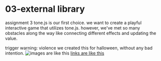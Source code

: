 # 03-external library 
 assignment 3
 tone.js is our first choice. we want to create a playful interactive game that utilizes tone.js. however, we've met so many obstacles along the way like connecting different effects and updating the value. 

 trigger warning: violence
 we created this for halloween, without any bad intention. 
![images are like this ]()
[links are like this]()
